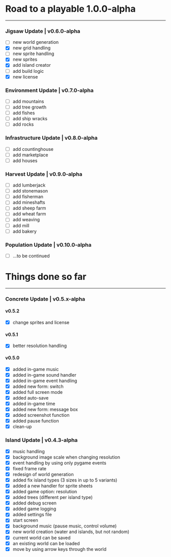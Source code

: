 # Road to a playable 1.0.0-alpha
***
### Jigsaw Update | v0.6.0-alpha
- [ ] new world generation
- [x] new grid handling
- [ ] new sprite handling
- [x] new sprites
- [x] add island creator
- [ ] add build logic
- [x] new license

### Environment Update | v0.7.0-alpha
- [ ] add mountains
- [ ] add tree growth
- [ ] add fishes
- [ ] add ship wracks
- [ ] add rocks

### Infrastructure Update | v0.8.0-alpha
- [ ] add countinghouse
- [ ] add marketplace
- [ ] add houses

### Harvest Update | v0.9.0-alpha
- [ ] add lumberjack
- [ ] add stonemason
- [ ] add fisherman
- [ ] add mineshafts
- [ ] add sheep farm
- [ ] add wheat farm
- [ ] add weaving
- [ ] add mill
- [ ] add bakery

### Population Update | v0.10.0-alpha
- [ ] ...to be continued

# Things done so far
***
### Concrete Update | v0.5.x-alpha
#### v0.5.2
- [x] change sprites and license

#### v0.5.1
- [x] better resolution handling

#### v0.5.0
- [x] added in-game music
- [x] added in-game sound handler
- [x] added in-game event handling
- [x] added new form: switch
- [x] added full screen mode
- [x] added auto-save
- [x] added in-game time
- [x] added new form: message box
- [x] added screenshot function
- [x] added pause function
- [x] clean-up

### Island Update | v0.4.3-alpha
- [x] music handling
- [x] background image scale when changing resolution
- [x] event handling by using only pygame events
- [x] fixed frame rate
- [x] redesign of world generation
- [x] added fix island types (3 sizes in up to 5 variants)
- [x] added a new handler for sprite sheets
- [x] added game option: resolution
- [x] added trees (different per island type)
- [x] added debug screen
- [x] added game logging
- [x] added settings file
- [x] start screen
- [x] background music (pause music, control volume)
- [x] new world creation (water and islands, but not random)
- [x] current world can be saved
- [x] an existing world can be loaded
- [x] move by using arrow keys through the world